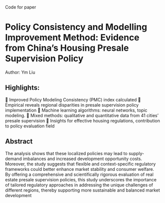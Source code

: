 Code for paper
# Policy Consistency and Modelling Improvement Method: Evidence from China’s Housing Presale Supervision Policy
Author: Ym Liu
## Highlights:
	Improved Policy Modeling Consistency (PMC) index calculated
	Empirical reveals regional disparities in presale supervision policy implementation
	Machine learning algorithms: neural networks, topic modeling.
	Mixed methods: qualitative and quantitative data from 41 cities’ presale supervision
	Insights for effective housing regulations, contribution to policy evaluation field

## Abstract
The analysis shows that these localized policies may lead to supply-demand imbalances and increased development opportunity costs. Moreover, the study suggests that flexible and context-specific regulatory frameworks could better enhance market stability and consumer welfare. By offering a comprehensive and scientifically rigorous evaluation of real estate presale supervision policies, this study underscores the importance of tailored regulatory approaches in addressing the unique challenges of different regions, thereby supporting more sustainable and balanced market development
